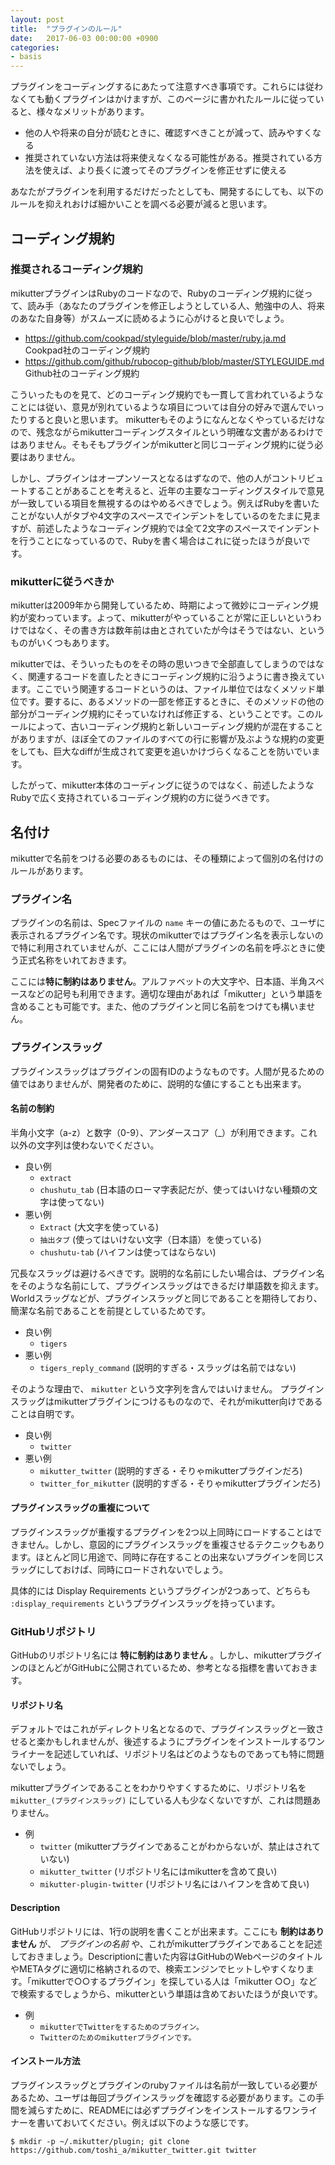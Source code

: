 ```yaml
---
layout: post
title:  "プラグインのルール"
date:   2017-06-03 00:00:00 +0900
categories:
- basis
---
```


プラグインをコーディングするにあたって注意すべき事項です。これらには従わなくても動くプラグインはかけますが、このページに書かれたルールに従っていると、様々なメリットがあります。

- 他の人や将来の自分が読むときに、確認すべきことが減って、読みやすくなる
- 推奨されていない方法は将来使えなくなる可能性がある。推奨されている方法を使えば、より長くに渡ってそのプラグインを修正せずに使える

あなたがプラグインを利用するだけだったとしても、開発するにしても、以下のルールを抑えれおけば細かいことを調べる必要が減ると思います。

## コーディング規約
### 推奨されるコーディング規約

mikutterプラグインはRubyのコードなので、Rubyのコーディング規約に従って、読み手（あなたのプラグインを修正しようとしている人、勉強中の人、将来のあなた自身等）がスムーズに読めるように心がけると良いでしょう。

- https://github.com/cookpad/styleguide/blob/master/ruby.ja.md Cookpad社のコーディング規約
- https://github.com/github/rubocop-github/blob/master/STYLEGUIDE.md Github社のコーディング規約

こういったものを見て、どのコーディング規約でも一貫して言われているようなことには従い、意見が別れているような項目については自分の好みで選んでいったりすると良いと思います。
mikutterもそのようになんとなくやっているだけなので、残念ながらmikutterコーディングスタイルという明確な文書があるわけではありません。そもそもプラグインがmikutterと同じコーディング規約に従う必要はありません。

しかし、プラグインはオープンソースとなるはずなので、他の人がコントリビュートすることがあることを考えると、近年の主要なコーディングスタイルで意見が一致している項目を無視するのはやめるべきでしょう。例えばRubyを書いたことがない人がタブや4文字のスペースでインデントをしているのをたまに見ますが、前述したようなコーディング規約では全て2文字のスペースでインデントを行うことになっているので、Rubyを書く場合はこれに従ったほうが良いです。

### mikutterに従うべきか

mikutterは2009年から開発しているため、時期によって微妙にコーディング規約が変わっています。よって、mikutterがやっていることが常に正しいというわけではなく、その書き方は数年前は由とされていたが今はそうではない、というものがいくつもあります。

mikutterでは、そういったものをその時の思いつきで全部直してしまうのではなく、関連するコードを直したときにコーディング規約に沿うように書き換えています。ここでいう関連するコードというのは、ファイル単位ではなくメソッド単位です。要するに、あるメソッドの一部を修正するときに、そのメソッドの他の部分がコーディング規約にそっていなければ修正する、ということです。このルールによって、古いコーディング規約と新しいコーディング規約が混在することがありますが、ほぼ全てのファイルのすべての行に影響が及ぶような規約の変更をしても、巨大なdiffが生成されて変更を追いかけづらくなることを防いでいます。

したがって、mikutter本体のコーディングに従うのではなく、前述したようなRubyで広く支持されているコーディング規約の方に従うべきです。

## 名付け

mikutterで名前をつける必要のあるものには、その種類によって個別の名付けのルールがあります。

### プラグイン名

プラグインの名前は、Specファイルの `name` キーの値にあたるもので、ユーザに表示されるプラグイン名です。現状のmikutterではプラグイン名を表示しないので特に利用されていませんが、ここには人間がプラグインの名前を呼ぶときに使う正式名称をいれておきます。

ここには**特に制約はありません**。アルファベットの大文字や、日本語、半角スペースなどの記号も利用できます。適切な理由があれば「mikutter」という単語を含めることも可能です。また、他のプラグインと同じ名前をつけても構いません。

### プラグインスラッグ

プラグインスラッグはプラグインの固有IDのようなものです。人間が見るための値ではありませんが、開発者のために、説明的な値にすることも出来ます。

#### 名前の制約

半角小文字（a-z）と数字（0-9）、アンダースコア（_）が利用できます。これ以外の文字列は使わないでください。

- 良い例
  - `extract`
  - `chushutu_tab` (日本語のローマ字表記だが、使ってはいけない種類の文字は使ってない)
- 悪い例
  - `Extract` (大文字を使っている)
  - `抽出タブ` (使ってはいけない文字（日本語）を使っている)
  - `chushutu-tab` (ハイフンは使ってはならない)

冗長なスラッグは避けるべきです。説明的な名前にしたい場合は、プラグイン名をそのような名前にして、プラグインスラッグはできるだけ単語数を抑えます。
Worldスラッグなどが、プラグインスラッグと同じであることを期待しており、簡潔な名前であることを前提としているためです。

- 良い例
  - `tigers`
- 悪い例
  - `tigers_reply_command` (説明的すぎる・スラッグは名前ではない)

そのような理由で、 `mikutter` という文字列を含んではいけません。
プラグインスラッグはmikutterプラグインにつけるものなので、それがmikutter向けであることは自明です。

- 良い例
  - `twitter`
- 悪い例
  - `mikutter_twitter` (説明的すぎる・そりゃmikutterプラグインだろ)
  - `twitter_for_mikutter` (説明的すぎる・そりゃmikutterプラグインだろ)

#### プラグインスラッグの重複について

プラグインスラッグが重複するプラグインを2つ以上同時にロードすることはできません。しかし、意図的にプラグインスラッグを重複させるテクニックもあります。ほとんど同じ用途で、同時に存在することの出来ないプラグインを同じスラッグにしておけば、同時にロードされないでしょう。

具体的には Display Requirements というプラグインが2つあって、どちらも `:display_requirements` というプラグインスラッグを持っています。

### GitHubリポジトリ

GitHubのリポジトリ名には **特に制約はありません** 。しかし、mikutterプラグインのほとんどがGitHubに公開されているため、参考となる指標を書いておきます。

#### リポジトリ名

デフォルトではこれがディレクトリ名となるので、プラグインスラッグと一致させると楽かもしれませんが、後述するようにプラグインをインストールするワンライナーを記述していれば、リポジトリ名はどのようなものであっても特に問題ないでしょう。

mikutterプラグインであることをわかりやすくするために、リポジトリ名を `mikutter_(プラグインスラッグ)` にしている人も少なくないですが、これは問題ありません。

- 例
  - `twitter` (mikutterプラグインであることがわからないが、禁止はされていない)
  - `mikutter_twitter` (リポジトリ名にはmikutterを含めて良い)
  - `mikutter-plugin-twitter` (リポジトリ名にはハイフンを含めて良い)

#### Description

GitHubリポジトリには、1行の説明を書くことが出来ます。ここにも **制約はありません** が、 *プラグインの名前* や、これがmikutterプラグインであることを記述しておきましょう。Descriptionに書いた内容はGitHubのWebページのタイトルやMETAタグに適切に格納されるので、検索エンジンでヒットしやすくなります。「mikutterで○○するプラグイン」を探している人は「mikutter ○○」などで検索するでしょうから、mikutterという単語は含めておいたほうが良いです。

- 例
  - `mikutterでTwitterをするためのプラグイン。`
  - `Twitterのためのmikutterプラグインです。`

#### インストール方法

プラグインスラッグとプラグインのrubyファイルは名前が一致している必要があるため、ユーザは毎回プラグインスラッグを確認する必要があります。この手間を減らすために、READMEには必ずプラグインをインストールするワンライナーを書いておいてください。例えば以下のような感じです。

```
$ mkdir -p ~/.mikutter/plugin; git clone https://github.com/toshi_a/mikutter_twitter.git twitter
```
